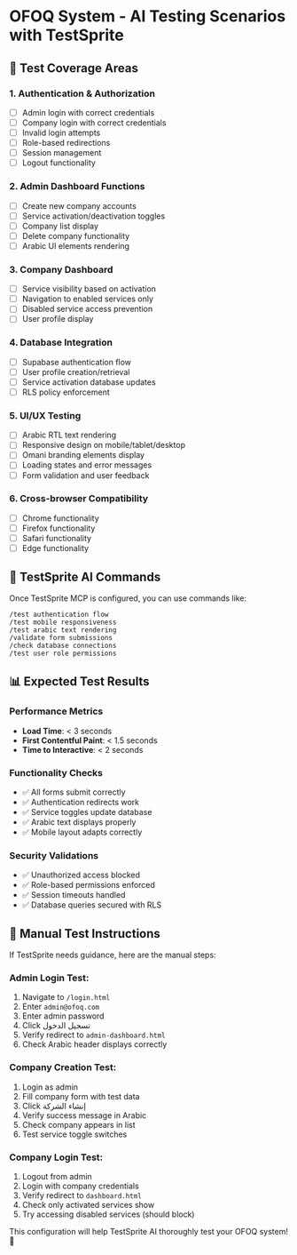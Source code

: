 # OFOQ System - AI Testing Scenarios with TestSprite

## 🎯 Test Coverage Areas

### 1. **Authentication & Authorization**
- [ ] Admin login with correct credentials
- [ ] Company login with correct credentials  
- [ ] Invalid login attempts
- [ ] Role-based redirections
- [ ] Session management
- [ ] Logout functionality

### 2. **Admin Dashboard Functions**
- [ ] Create new company accounts
- [ ] Service activation/deactivation toggles
- [ ] Company list display
- [ ] Delete company functionality
- [ ] Arabic UI elements rendering

### 3. **Company Dashboard**
- [ ] Service visibility based on activation
- [ ] Navigation to enabled services only
- [ ] Disabled service access prevention
- [ ] User profile display

### 4. **Database Integration**
- [ ] Supabase authentication flow
- [ ] User profile creation/retrieval
- [ ] Service activation database updates
- [ ] RLS policy enforcement

### 5. **UI/UX Testing**
- [ ] Arabic RTL text rendering
- [ ] Responsive design on mobile/tablet/desktop
- [ ] Omani branding elements display
- [ ] Loading states and error messages
- [ ] Form validation and user feedback

### 6. **Cross-browser Compatibility**
- [ ] Chrome functionality
- [ ] Firefox functionality  
- [ ] Safari functionality
- [ ] Edge functionality

## 🤖 TestSprite AI Commands

Once TestSprite MCP is configured, you can use commands like:

```
/test authentication flow
/test mobile responsiveness  
/test arabic text rendering
/validate form submissions
/check database connections
/test user role permissions
```

## 📊 Expected Test Results

### Performance Metrics
- **Load Time**: < 3 seconds
- **First Contentful Paint**: < 1.5 seconds
- **Time to Interactive**: < 2 seconds

### Functionality Checks
- ✅ All forms submit correctly
- ✅ Authentication redirects work
- ✅ Service toggles update database
- ✅ Arabic text displays properly
- ✅ Mobile layout adapts correctly

### Security Validations
- ✅ Unauthorized access blocked
- ✅ Role-based permissions enforced
- ✅ Session timeouts handled
- ✅ Database queries secured with RLS

## 🔧 Manual Test Instructions

If TestSprite needs guidance, here are the manual steps:

### Admin Login Test:
1. Navigate to `/login.html`
2. Enter `admin@ofoq.com`
3. Enter admin password
4. Click تسجيل الدخول
5. Verify redirect to `admin-dashboard.html`
6. Check Arabic header displays correctly

### Company Creation Test:
1. Login as admin
2. Fill company form with test data
3. Click إنشاء الشركة
4. Verify success message in Arabic
5. Check company appears in list
6. Test service toggle switches

### Company Login Test:
1. Logout from admin
2. Login with company credentials
3. Verify redirect to `dashboard.html`
4. Check only activated services show
5. Try accessing disabled services (should block)

This configuration will help TestSprite AI thoroughly test your OFOQ system! 🚀

